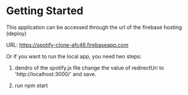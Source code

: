 # Getting Started 

This application can be accessed through the url of the firebase hosting (deploy)

URL: https://spotify-clone-afc46.firebaseapp.com

Or if you want to run the local app, you need two steps:

1. dendro of the spotify.js file change the value of redirectUri to 'http://localhost:3000/' and save.

2. run npm start
